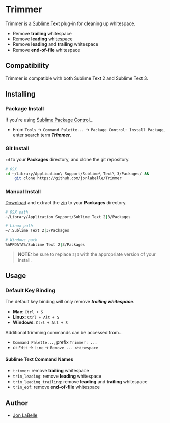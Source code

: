 Trimmer
=======

Trimmer is a [Sublime Text](http://www.sublimetext.com) plug-in for cleaning up whitespace.

- Remove **trailing** whitespace
- Remove **leading** whitespace
- Remove **leading** and **trailing** whitespace
- Remove **end-of-file** whitespace

  
Compatibility
-------------

Trimmer is compatible with both Sublime Text 2 and Sublime Text 3.


Installing
----------

### Package Install

If you're using [Sublime Package Control](http://wbond.net/sublime_packages/package_control)...

- From `Tools` -> `Command Palette...` -> `Package Control: Install Package`, enter search term ***Trimmer***.

### Git Install

`cd` to your **Packages** directory, and clone the git repository.

```sh
# OSX
cd ~/Library/Application\ Support/Sublime\ Text\ 3/Packages/ &&
    git clone https://github.com/jonlabelle/Trimmer
```

### Manual Install

[Download](https://github.com/jonlabelle/Trimmer/zipball/master) and extract the [zip](https://github.com/jonlabelle/Trimmer/zipball/master) to your **Packages** directory.

```sh
# OSX path
~/Library/Application Support/Sublime Text 2|3/Packages

# Linux path
~/.Sublime Text 2|3/Packages

# Windows path
%APPDATA%/Sublime Text 2|3/Packages
```

> **NOTE:** be sure to replace `2|3` with the appropriate version of your install.


Usage
-----

### Default Key Binding

The default key binding will only remove ***trailing whitespace***.

- **Mac**: `Ctrl + S`
- **Linux**: `Ctrl + Alt + S`
- **Windows**: `Ctrl + Alt + S`

Additional trimming commands can be accessed from...

- `Command Palette...`, prefix `Trimmer: ...`
- or `Edit` -> `Line` -> `Remove ... whitespace`

#### Sublime Text Command Names

- `trimmer`: remove **trailing** whitespace
- `trim_leading`: remove **leading** whitespace
- `trim_leading_trailing`: remove **leading** and **trailing** whitespace
- `trim_eof`: remove **end-of-file** whitespace


Author
------

- [Jon LaBelle](http://jonlabelle.com/)
